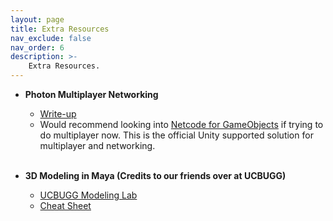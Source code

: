 ```yaml
---
layout: page
title: Extra Resources
nav_exclude: false
nav_order: 6
description: >-
    Extra Resources.
---
```


- **Photon Multiplayer Networking**
  - [Write-up](https://drive.google.com/file/d/1W1xwCaX-wccgi5YRrbgAn8Gm8KtwBDDE/view)
  - Would recommend looking into [Netcode for GameObjects](https://docs-multiplayer.unity3d.com/) if trying to do multiplayer now. This is the official Unity supported solution for multiplayer and networking.
<br><br>

- **3D Modeling in Maya (Credits to our friends over at UCBUGG)**
  - [UCBUGG Modeling Lab](http://www.ucbugg.com/static/index.html#labsmodeling1)
  - [Cheat Sheet](https://docs.google.com/document/d/1WG3_EZ-G7VUZ71WRok3rxj3MCykVuxwjE-mnm2O2w70/edit)
